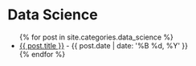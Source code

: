 # Data Science

<ul>
  {% for post in site.categories.data_science %}
    <li>
      <a href="{{ post.url }}">{{ post.title }}</a> - {{ post.date | date: '%B %d, %Y' }}
    </li>
  {% endfor %}
</ul>
